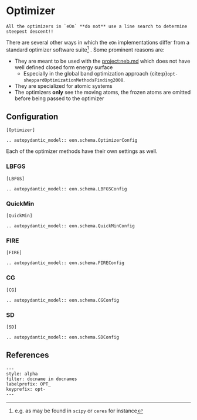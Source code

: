 # Optimizer

```{note}
All the optimizers in `eOn` **do not** use a line search to determine steepest descent!!
```

There are several other ways in which the `eOn` implementations differ from a
standard optimizer software suite[^1] . Some prominent reasons are:
- They are meant to be used with the <project:neb.md> which does not
  have well defined closed form energy surface
   + Especially in the global band optimization approach {cite:p}`opt-sheppardOptimizationMethodsFinding2008`.
- They are specialized for atomic systems
- The optimizers **only** see the moving atoms, the frozen atoms are omitted
  before being passed to the optimizer

## Configuration

```{code-block} ini
[Optimizer]
```

```{eval-rst}
.. autopydantic_model:: eon.schema.OptimizerConfig
```

Each of the optimizer methods have their own settings as well.

### LBFGS

```{code-block} ini
[LBFGS]
```

```{eval-rst}
.. autopydantic_model:: eon.schema.LBFGSConfig
```

### QuickMin

```{code-block} ini
[QuickMin]
```

```{eval-rst}
.. autopydantic_model:: eon.schema.QuickMinConfig
```

### FIRE

```{code-block} ini
[FIRE]
```

```{eval-rst}
.. autopydantic_model:: eon.schema.FIREConfig
```

### CG

```{code-block} ini
[CG]
```

```{eval-rst}
.. autopydantic_model:: eon.schema.CGConfig
```

### SD

```{code-block} ini
[SD]
```

```{eval-rst}
.. autopydantic_model:: eon.schema.SDConfig
```

## References

```{bibliography}
---
style: alpha
filter: docname in docnames
labelprefix: OPT_
keyprefix: opt-
---
```

[^1]: e.g. as may be found in `scipy` or `ceres` for instance
